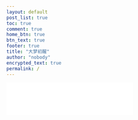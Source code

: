 ```yaml
---
layout: default
post_list: true
toc: true
comment: true
home_btn: true
btn_text: true
footer: true
title: "大梦初醒"
author: "nobody"
encrypted_text: true
permalink: /
---
```


<iframe frameborder="no" border="0" marginwidth="0" marginheight="0" width=330 height=86 src="//music.163.com/outchain/player?type=2&id=5201807&auto=1&height=66"></iframe>
<!---
## 标准化动作五：作业环境安全辨识
1. 是否电力线路附近作业。
2. 作业场所临近物的不安全状态。（落石或毒蛇等）
3. 是否城镇道路作业
4. 作业场地是否湿滑
5. 是否铁路沿线及江河岸边作业
6. 是否雷雨大风天气
----!>
 
